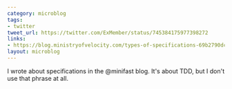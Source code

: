 ```yaml
---
category: microblog
tags:
- twitter
tweet_url: https://twitter.com/ExMember/status/745384175977398272
links:
- https://blog.ministryofvelocity.com/types-of-specifications-69b2790dcd2d#.74ay3xpml
layout: microblog
---
```

I wrote about specifications in the @minifast blog. It's about TDD, but I don't use that phrase at all.
